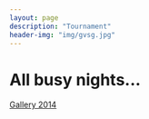 ```yaml
---
layout: page
description: "Tournament"
header-img: "img/gvsg.jpg"
---
```


# All busy nights... 

[Gallery 2014]("../gallery/")